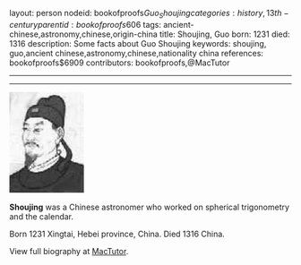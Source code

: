 layout: person
nodeid: bookofproofs$Guo_Shoujing
categories: history,13th-century
parentid: bookofproofs$606
tags: ancient-chinese,astronomy,chinese,origin-china
title: Shoujing, Guo
born: 1231
died: 1316
description: Some facts about Guo Shoujing
keywords: shoujing, guo,ancient chinese,astronomy,chinese,nationality china
references: bookofproofs$6909
contributors: bookofproofs,@MacTutor

---


---

![Guo_Shoujing.jpg](https://github.com/bookofproofs/bookofproofs.github.io/blob/main/_sources/_assets/images/portraits/Guo_Shoujing.jpg?raw=true)

**Shoujing** was a Chinese astronomer who worked on spherical trigonometry and the calendar.

Born 1231 Xingtai, Hebei province, China. Died 1316 China.


View full biography at [MacTutor](https://mathshistory.st-andrews.ac.uk/Biographies/Guo_Shoujing/).